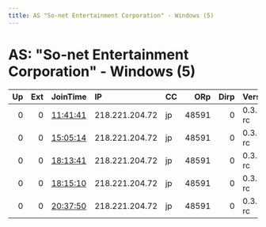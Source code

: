 ```yaml
---
title: AS "So-net Entertainment Corporation" - Windows (5)
---
```


# AS: "So-net Entertainment Corporation" - Windows (5)

|   Up |   Ext | JoinTime                                                                                            | IP             | CC   |   ORp |   Dirp | Version    | Contact   | Nickname   |   eFamMembers |
|-----:|------:|:----------------------------------------------------------------------------------------------------|:---------------|:-----|------:|-------:|:-----------|:----------|:-----------|--------------:|
|    0 |     0 | [11:41:41](https://metrics.torproject.org/rs.html#details/C9F922BFB9860007DD2EDBE105A20A67454A6BA5) | 218.221.204.72 | jp   | 48591 |      0 | 0.3.4.6-rc | None      | default    |             1 |
|    0 |     0 | [15:05:14](https://metrics.torproject.org/rs.html#details/E6216179BCC95094D50198B4A9182CB077FF7B65) | 218.221.204.72 | jp   | 48591 |      0 | 0.3.4.6-rc | None      | default    |             1 |
|    0 |     0 | [18:13:41](https://metrics.torproject.org/rs.html#details/38CD2AC22014E125491A75BBB1F015EB7796C86C) | 218.221.204.72 | jp   | 48591 |      0 | 0.3.4.6-rc | None      | default    |             1 |
|    0 |     0 | [18:15:10](https://metrics.torproject.org/rs.html#details/75929045709C1B32026AB5A24F5A99D106C601CE) | 218.221.204.72 | jp   | 48591 |      0 | 0.3.4.6-rc | None      | default    |             1 |
|    0 |     0 | [20:37:50](https://metrics.torproject.org/rs.html#details/02AA9A6FEEA20BCB06D0B5BF719D4F7884C66506) | 218.221.204.72 | jp   | 48591 |      0 | 0.3.4.6-rc | None      | default    |             1 |
